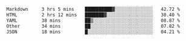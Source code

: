 <!--START_SECTION:waka-->

```txt
Markdown     3 hrs 5 mins    ██████████▓░░░░░░░░░░░░░░   42.72 %
HTML         2 hrs 12 mins   ███████▓░░░░░░░░░░░░░░░░░   30.40 %
YAML         38 mins         ██▒░░░░░░░░░░░░░░░░░░░░░░   08.87 %
Other        34 mins         ██░░░░░░░░░░░░░░░░░░░░░░░   07.82 %
JSON         18 mins         █░░░░░░░░░░░░░░░░░░░░░░░░   04.21 %
```

<!--END_SECTION:waka-->
